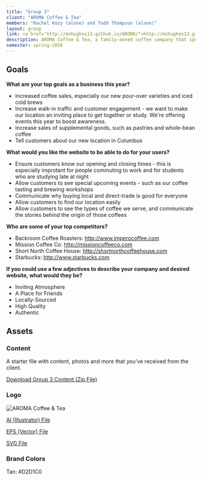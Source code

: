 ```yaml
---
title: "Group 3"
client: "AROMA Coffee & Tea"
members: "Rachel Kozy (alone) and Todd Thompson (alone)"
layout: group
link: <a href="http://mnhughes13.github.io/AROMA/">http://mnhughes13.github.io/AROMA/</a>
description: AROMA Coffee & Tea, a family-owned coffee company that specializes in locally-sourced coffee.  They have two locations in Columbus, OH.
semester: spring-2016
---
```


## Goals


**What are your top goals as a business this year?**

* Increased coffee sales, especially our new pour-over varieties and iced cold brews
* Increase walk-in traffic and customer engagement - we want to make our location an inviting place to get together or study.  We're offering events this year to boost awareness.
* Increase sales of supplemental goods, such as pastries and whole-bean coffee
* Tell customers about our new location in Columbus

**What would you like the website to be able to do for your users?**

* Ensure customers know our opening and closing times - this is especially improtant for people commuting to work and for students who are studying late at night
* Allow customers to see special upcoming events - such as our coffee tasting and brewing workshops
* Communicate why buying local and direct-trade is good for everyone
* Allow customers to find our location easily
* Allow customers to see the types of coffee we serve, and communicate the stories behind the origin of those coffees

**Who are some of your top competitors?**

* Backroom Coffee Roasters: http://www.imperocoffee.com
* Mission Coffee Co: http://missioncoffeeco.com
* Short North Coffee House: http://shortnorthcoffeehouse.com
* Starbucks: http://www.starbucks.com

**If you could use a few adjectives to describe your company and desired website, what would they be?**

* Inviting Atmosphere
* A Place for Friends
* Locally-Sourced
* High Quality
* Authentic

## Assets

### Content

A starter file with content, photos and more that you've received from the client.  

<a href="/groups/assets/group3/Group-3-Content.zip">Download Group 3 Content (Zip File)</a>

### Logo
<img src="class/groups/assets/group3/aroma.svg" alt="AROMA Coffee & Tea" />

<a href="class/groups/assets/group3/aroma.ai">AI (Illustrator) File</a>

<a href="class/groups/assets/group3/aroma.eps">EPS (Vector) File</a>

<a href="class/groups/assets/group3/aroma.svg">SVG File</a>

### Brand Colors

Tan: #D2D1C0